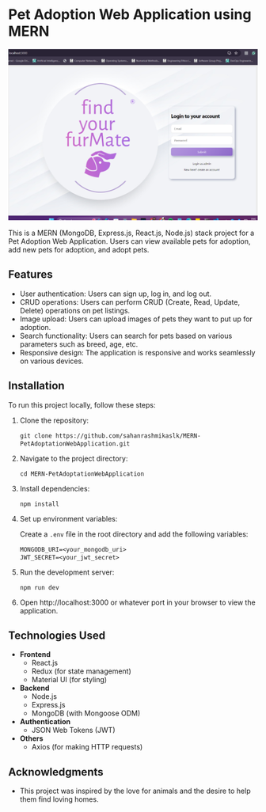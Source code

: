 # Pet Adoption Web Application using MERN

![Pet Adoption Web Application](./ScreenShots/loginpage.png)

This is a MERN (MongoDB, Express.js, React.js, Node.js) stack project for a Pet Adoption Web Application. Users can view available pets for adoption, add new pets for adoption, and adopt pets.

## Features

- User authentication: Users can sign up, log in, and log out.
- CRUD operations: Users can perform CRUD (Create, Read, Update, Delete) operations on pet listings.
- Image upload: Users can upload images of pets they want to put up for adoption.
- Search functionality: Users can search for pets based on various parameters such as breed, age, etc.
- Responsive design: The application is responsive and works seamlessly on various devices.

## Installation

To run this project locally, follow these steps:

1. Clone the repository:

   ```
   git clone https://github.com/sahanrashmikaslk/MERN-PetAdoptationWebApplication.git
   ```

2. Navigate to the project directory:

   ```
   cd MERN-PetAdoptationWebApplication
   ```

3. Install dependencies:

   ```
   npm install
   ```

4. Set up environment variables:

   Create a `.env` file in the root directory and add the following variables:

   ```
   MONGODB_URI=<your_mongodb_uri>
   JWT_SECRET=<your_jwt_secret>
   ```

5. Run the development server:

   ```
   npm run dev
   ```

6. Open http://localhost:3000 or whatever port in your browser to view the application.

## Technologies Used

- **Frontend**
  - React.js
  - Redux (for state management)
  - Material UI (for styling)
- **Backend**
  - Node.js
  - Express.js
  - MongoDB (with Mongoose ODM)
- **Authentication**
  - JSON Web Tokens (JWT)
- **Others**
  - Axios (for making HTTP requests)

## Acknowledgments

- This project was inspired by the love for animals and the desire to help them find loving homes.
  
